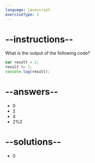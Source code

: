 ```yaml
---
language: javascript
exerciseType: 3
---
```


# --instructions--

What is the output of the following code?
```javascript
var result = 2;
result %= 2;
console.log(result);
```

# --answers--

- 0
- 2
- 4
- 2%2

# --solutions--

- 0
